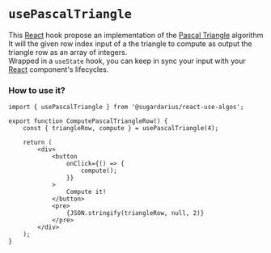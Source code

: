 # ```usePascalTriangle```

This [React](https://reactjs.org/) hook propose an implementation of the [Pascal Triangle](https://en.wikipedia.org/wiki/Linear_interpolation) algorithm <br />
It will the given row index input of a the triangle to compute as output the triangle row as an array of integers.<br />
Wrapped in a `useState` hook, you can keep in sync your input with your [React](https://reactjs.org/) component's lifecycles.

### How to use it?
```tsx
import { usePascalTriangle } from '@sugardarius/react-use-algos';

export function ComputePascalTriangleRow() {
    const { triangleRow, compute } = usePascalTriangle(4);

    return (
        <div>
            <button
                onClick={() => {
                    compute();
                }}
            >
                Compute it!
            </button>
            <pre>
                {JSON.stringify(triangleRow, null, 2)}
            </pre>
        </div>
    );
}
```
